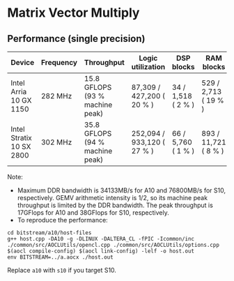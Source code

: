 # Matrix Vector Multiply

## Performance (single precision)

| Device | Frequency | Throughput | Logic utilization | DSP blocks | RAM blocks | Efficiency | Matrix Size | Device compiler |
| ------ | --------- | ---------- | ----------------- | ---------- | ---------- | -----------| ----------- | --------------- |
| Intel Arria 10 GX 1150 | 282 MHz | 15.8 GFLOPS (93 % machine peak) | 87,309 / 427,200 ( 20 % ) | 34 / 1,518 ( 2 % ) | 529 / 2,713 ( 19 % ) | 92% DDR efficiency | X(2K) * A(2K,64K) | aoc 19.4.0 (on s001-n137) |  
| Intel Stratix 10 SX 2800 | 302 MHz | 35.8 GFLOPS (94 % machine peak) | 252,094 / 933,120 ( 27 % ) | 66 / 5,760 ( 1 % ) | 893 / 11,721 ( 8 % ) | 93% DDR efficiency | X(2K) * A(2K,128K) | aoc 22.2.0 (on s001-n081) |

Note: 

- Maximum DDR bandwidth is 34133MB/s for A10 and 76800MB/s for S10, respectively. GEMV arithmetic intensity is 1/2, so its machine peak throughput is limited by the DDR bandwidth. The peak throughput is 17GFlops for A10 and 38GFlops for S10, respectively.
- To reproduce the performance:
```
cd bitstream/a10/host-files
g++ host.cpp -DA10 -g -DLINUX -DALTERA_CL -fPIC -Icommon/inc ./common/src/AOCLUtils/opencl.cpp ./common/src/AOCLUtils/options.cpp $(aocl compile-config) $(aocl link-config) -lelf -o host.out
env BITSTREAM=../a.aocx ./host.out
```
Replace `a10` with `s10` if you target S10.
